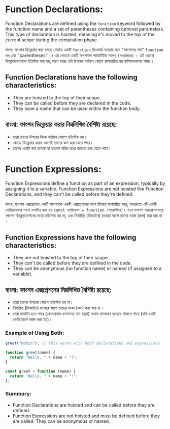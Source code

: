 # Function Declarations:

Function Declarations are defined using the `function` keyword followed by the function name and a set of parentheses containing optional parameters. This type of declaration is hoisted, meaning it's moved to the top of the current scope during the compilation phase.

বাংলা: ফাংশন ডিক্লেয়ার করা বলতে বোঝায় একটি `function` কিওয়ার্ড ব্যবহার করে "ফাংশনের নাম" `function নাম` এবং "parentheses" `()` এর ভেতরে একটি অপশনাল প্যারামিটার সংলগ্ন `(প্যারামিটার)` । এই ধরণের ডিক্লেয়ারেশনকে হইস্টেড বলা হয়, মানে হচ্ছে এটা উপরের বর্তমান স্কোপে স্থানান্তরিত হয় কম্পিলেশনের সময় ।

## Function Declarations have the following characteristics:

- They are hoisted to the top of their scope.
- They can be called before they are declared in the code.
- They have a name that can be used within the function body.

## বাংলা: ফাংশন ডিক্লেয়ার করার নিম্নলিখিত বৈশিষ্ট্য রয়েছে:

- তারা তাদের উপরের দিকে বর্তমান স্কোপে হইস্টেড হয়।
- কোডে ডিক্লেয়ার করার আগেই তাদের কল করা যেতে পারে।
- তাদের একটি নাম রয়েছে যা ফাংশন বডির মধ্যে ব্যবহার করা যেতে পারে।

# Function Expressions:

Function Expressions define a function as part of an expression, typically by assigning it to a variable. Function Expressions are not hoisted like Function Declarations, and they can't be called before they're defined.

বাংলা: ফাংশন এক্সপ্রেশনে একটি ফাংশনকে একটি এক্সপ্রেশনের অংশ হিসাবে সংজ্ঞায়িত করে, সাধারণত এটি একটি ভেরিয়েবলের সাথে এসাইন করা হয় `const ভ্যারিয়েবল = function (প্যারামিটার)`। তবে ফাংশন এক্সপ্রেশনসমূহ ফাংশন ডিক্লেয়ারেশনের মতো হইস্টেড হয় না, এবং নির্ধারিত (ডিফাইন) হওয়ার আগে তাদের ডাকা (কল) করা যায় না ।

## Function Expressions have the following characteristics:

- They are not hoisted to the top of their scope.
- They can't be called before they are defined in the code.
- They can be anonymous (no function name) or named (if assigned to a variable).

## বাংলা: ফাংশন এক্সপ্রেশনের নিম্নলিখিত বৈশিষ্ট্য রয়েছে:

- তারা তাদের উপরের স্কোপে হইস্টেড হয় না।
- নির্ধারিত (ডিফাইন) হওয়ার আগে তাদের ডাকা (কল) করা যায় না ।
- তারা নামহীন হতে পারে (কোনপ্রকার ফাংশনের নাম ছাড়া) অথবা নামকরণ অবস্থায় থাকতে পারে (যদি একটি ভেরিয়েবলে বরাদ্দ করা হয়)।

### Example of Using Both:

```javascript
greet("Nahin"); // This works with both declarations and expressions

function greet(name) {
  return "Hello, " + name + "!";
}

const greet = function (name) {
  return "Hello, " + name + "!";
};
```

### Summary:

- Function Declarations are hoisted and can be called before they are defined.
- Function Expressions are not hoisted and must be defined before they are called. They can be anonymous or named.
